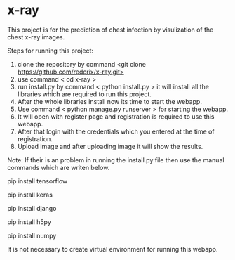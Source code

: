 # x-ray
This project is for the prediction of chest infection by visulization of the chest x-ray images.

Steps for running this project:
1. clone the repository by command <git clone https://github.com/redcrix/x-ray.git>
2. use command < cd x-ray >
3. run install.py by command < python install.py > it will install all the libraries which are required to run this project.
4. After the whole libraries install now its time to start the webapp.
5. Use command < python manage.py runserver > for starting the webapp.
6. It will open with register page and registration is required to use this webapp.
7. After that login with the credentials which you entered at the time of registration.
8. Upload image and after uploading image it will show the results.

Note:
If their is an problem in running the install.py file then use the manual commands which are writen below.

pip install tensorflow

pip install keras

pip install django

pip install h5py

pip install numpy


It is not necessary to create virtual environment for running this webapp.

